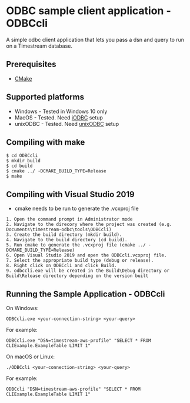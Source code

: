 # ODBC sample client application - ODBCcli

A simple odbc client application that lets you pass a dsn and query to run on a Timestream database.

## Prerequisites
- [CMake](https://cmake.org/)

## Supported platforms
- Windows - Tested in Windows 10 only
- MacOS - Tested. Need [iODBC](http://www.iodbc.org/dataspace/doc/iodbc/wiki/iodbcWiki/WelcomeVisitors) setup
- unixODBC - Tested. Need [unixODBC](http://www.unixodbc.org/) setup

## Compiling with make
```
$ cd ODBCcli
$ mkdir build
$ cd build
$ cmake ../ -DCMAKE_BUILD_TYPE=Release
$ make
```
## Compiling with Visual Studio 2019
- cmake needs to be run to generate the .vcxproj file
```
1. Open the command prompt in Administrator mode
2. Navigate to the direcory where the project was created (e.g. Documents\timestream-odbc\tools\ODBCcli)
3. Create the build directory (mkdir build).
4. Navigate to the build directory (cd build).
5. Run cmake to generate the .vcxproj file (cmake ../ -DCMAKE_BUILD_TYPE=Release)
6. Open Visual Studio 2019 and open the ODBCcli.vcxproj file.
7. Select the appropriate build type (debug or release).
8. Right click on ODBCcli and click Build.
9. odbccli.exe will be created in the Build\Debug directory or Build\Release directory depending on the version built
```
## Running the Sample Application - ODBCcli
On Windows:
```
ODBCcli.exe <your-connection-string> <your-query>
```
For example:
```
ODBCcli.exe "DSN=timestream-aws-profile" "SELECT * FROM CLIExample.ExampleTable LIMIT 1"
```
On macOS or Linux:
```
./ODBCcli <your-connection-string> <your-query>
```
For example:
```
ODBCcli "DSN=timestream-aws-profile" "SELECT * FROM CLIExample.ExampleTable LIMIT 1"
```